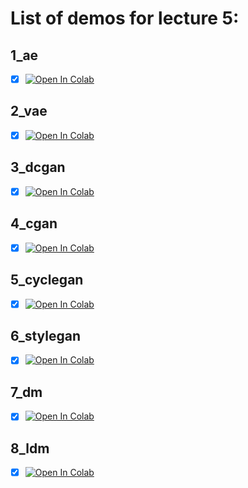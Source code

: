 # List of demos for lecture 5:

## 1_ae

- [x] [![Open In Colab](https://colab.research.google.com/assets/colab-badge.svg)](https://colab.research.google.com/github/AU-MaLeCI/CV-ECE-AU-2025/blob/main/Lecture_5/1_ae.ipynb)

## 2_vae

- [x] [![Open In Colab](https://colab.research.google.com/assets/colab-badge.svg)](https://colab.research.google.com/github/AU-MaLeCI/CV-ECE-AU-2025/blob/main/Lecture_5/2_vae.ipynb)

## 3_dcgan

- [x] [![Open In Colab](https://colab.research.google.com/assets/colab-badge.svg)](https://colab.research.google.com/github/AU-MaLeCI/CV-ECE-AU-2025/blob/main/Lecture_5/3_dcgan.ipynb)

## 4_cgan

- [x] [![Open In Colab](https://colab.research.google.com/assets/colab-badge.svg)](https://colab.research.google.com/github/AU-MaLeCI/CV-ECE-AU-2025/blob/main/Lecture_5/4_cgan.ipynb)

## 5_cyclegan

- [x] [![Open In Colab](https://colab.research.google.com/assets/colab-badge.svg)](https://colab.research.google.com/github/AU-MaLeCI/CV-ECE-AU-2025/blob/main/Lecture_5/5_cyclegan.ipynb)

## 6_stylegan

- [x] [![Open In Colab](https://colab.research.google.com/assets/colab-badge.svg)](https://colab.research.google.com/github/AU-MaLeCI/CV-ECE-AU-2025/blob/main/Lecture_5/6_stylegan.ipynb)


## 7_dm

- [x] [![Open In Colab](https://colab.research.google.com/assets/colab-badge.svg)](https://colab.research.google.com/github/AU-MaLeCI/CV-ECE-AU-2025/blob/main/Lecture_5/7_dm.ipynb)


## 8_ldm

- [x] [![Open In Colab](https://colab.research.google.com/assets/colab-badge.svg)](https://colab.research.google.com/github/AU-MaLeCI/CV-ECE-AU-2025/blob/main/Lecture_5/8_ldm.ipynb)
